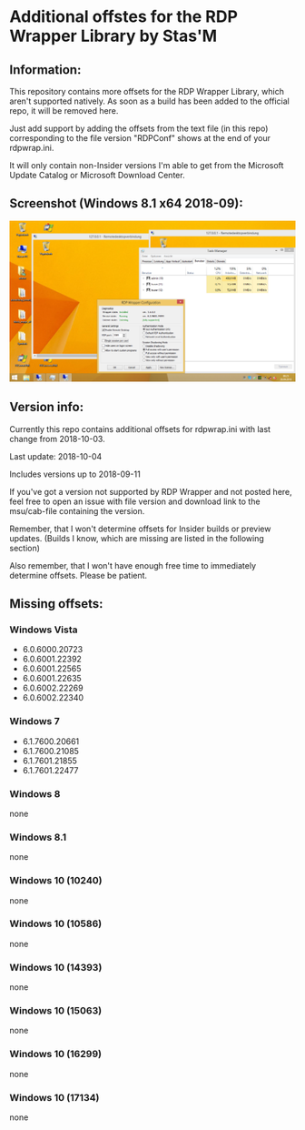 # Additional offstes for the RDP Wrapper Library by Stas'M


## Information:
This repository contains more offsets for the RDP Wrapper Library, which aren't supported natively.
As soon as a build has been added to the official repo, it will be removed here.

Just add support by adding the offsets from the text file (in this repo) corresponding to the file version "RDPConf" shows at the end of your rdpwrap.ini.

It will only contain non-Insider versions I'm able to get from the Microsoft Update Catalog or Microsoft Download Center.


## Screenshot (Windows 8.1 x64 2018-09):
![Screenshot](/RDPWrapper_Demo_w63_19093.png "Screenshot of Windows 8.1 with all updates up to 2018-09")


## Version info:
Currently this repo contains additional offsets for rdpwrap.ini with last change from 2018-10-03.

Last update: 2018-10-04

Includes versions up to 2018-09-11

If you've got a version not supported by RDP Wrapper and not posted here, feel free to open an issue with file version and download link to the msu/cab-file containing the version.

Remember, that I won't determine offsets for Insider builds or preview updates. (Builds I know, which are missing are listed in the following section)

Also remember, that I won't have enough free time to immediately determine offsets. Please be patient.


## Missing offsets:

### Windows Vista
- 6.0.6000.20723
- 6.0.6001.22392
- 6.0.6001.22565
- 6.0.6001.22635
- 6.0.6002.22269
- 6.0.6002.22340

### Windows 7
- 6.1.7600.20661
- 6.1.7600.21085
- 6.1.7601.21855
- 6.1.7601.22477

### Windows 8
none

### Windows 8.1
none

### Windows 10 (10240)
none

### Windows 10 (10586)
none

### Windows 10 (14393)
none

### Windows 10 (15063)
none

### Windows 10 (16299)
none

### Windows 10 (17134)
none
